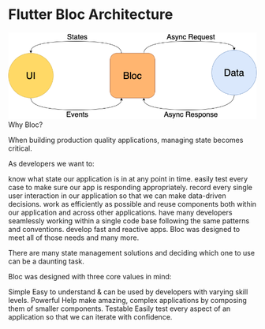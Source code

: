 # Flutter Bloc Architecture 


<img src="https://raw.githubusercontent.com/felangel/bloc/master/docs/assets/bloc_architecture.png" alt="Bloc Architecture" />
Why Bloc?

When building production quality applications, managing state becomes critical.

As developers we want to:

know what state our application is in at any point in time.
easily test every case to make sure our app is responding appropriately.
record every single user interaction in our application so that we can make data-driven decisions.
work as efficiently as possible and reuse components both within our application and across other applications.
have many developers seamlessly working within a single code base following the same patterns and conventions.
develop fast and reactive apps.
Bloc was designed to meet all of those needs and many more.

There are many state management solutions and deciding which one to use can be a daunting task.

Bloc was designed with three core values in mind:

Simple
Easy to understand & can be used by developers with varying skill levels.
Powerful
Help make amazing, complex applications by composing them of smaller components.
Testable
Easily test every aspect of an application so that we can iterate with confidence.

